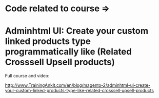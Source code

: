 # Code related to course =>
# Adminhtml UI: Create your custom linked products type  programmatically like (Related Crosssell Upsell products)

Full course and video:

http://www.TrainingAnkit.com/en/blog/magento-2/adminhtml-ui-create-your-custom-linked-products-type-like-related-crosssell-upsell-products

